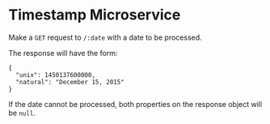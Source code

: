 Timestamp Microservice
=========================

Make a `GET` request to `/:date` with a date to be processed.

The response will have the form:

```
{
  "unix": 1450137600000,
  "natural": "December 15, 2015"
}
```

If the date cannot be processed, both properties on the response object will be `null`.
